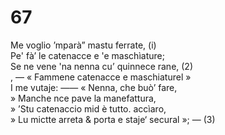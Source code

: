 # 67
  
Me voglio ’mparà” mastu ferrate, (i)  
Pe' fà’ le catenacce e 'e maschìature;  
Se ne vene 'na nenna cu’ quinnece rane, (2)  
, — « Fammene catenacce e maschiaturel »  
I me vutaje: —— « Nenna, che buò’ fare,  
» Manche nce pave la manefattura,  
» ’Stu catenaccio mid è tutto. accìaro,  
» Lu mictte arreta & porta e staje‘ secural »; — (3)  
  

